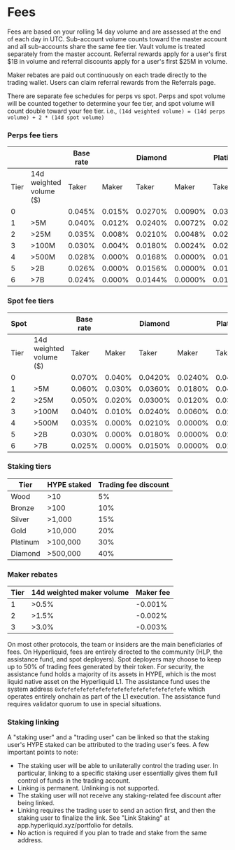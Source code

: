 # Fees

Fees are based on your rolling 14 day volume and are assessed at the end of each day in UTC. Sub-account volume counts toward the master account and all sub-accounts share the same fee tier. Vault volume is treated separately from the master account. Referral rewards apply for a user's first $1B in volume and referral discounts apply for a user's first $25M in volume.

Maker rebates are paid out continuously on each trade directly to the trading wallet. Users can claim referral rewards from the Referrals page.&#x20;

There are separate fee schedules for perps vs spot. Perps and spot volume will be counted together to determine your fee tier, and spot volume will count double toward your fee tier. i.e., `(14d weighted volume) = (14d perps volume) + 2 * (14d spot volume)`

### Perps fee tiers

|      |                         | Base rate |        | Diamond |         | Platinum |         | Gold    |         | Silver  |         | Bronze  |         | Wood    |         |
| ---- | ----------------------- | --------- | ------ | ------- | ------- | -------- | ------- | ------- | ------- | ------- | ------- | ------- | ------- | ------- | ------- |
| Tier | 14d weighted volume ($) | Taker     | Maker  | Taker   | Maker   | Taker    | Maker   | Taker   | Maker   | Taker   | Maker   | Taker   | Maker   | Taker   | Maker   |
| 0    |                         | 0.045%    | 0.015% | 0.0270% | 0.0090% | 0.0315%  | 0.0105% | 0.0360% | 0.0120% | 0.0383% | 0.0128% | 0.0405% | 0.0135% | 0.0428% | 0.0143% |
| 1    | >5M                     | 0.040%    | 0.012% | 0.0240% | 0.0072% | 0.0280%  | 0.0084% | 0.0320% | 0.0096% | 0.0340% | 0.0102% | 0.0360% | 0.0108% | 0.0380% | 0.0114% |
| 2    | >25M                    | 0.035%    | 0.008% | 0.0210% | 0.0048% | 0.0245%  | 0.0056% | 0.0280% | 0.0064% | 0.0298% | 0.0068% | 0.0315% | 0.0072% | 0.0333% | 0.0076% |
| 3    | >100M                   | 0.030%    | 0.004% | 0.0180% | 0.0024% | 0.0210%  | 0.0028% | 0.0240% | 0.0032% | 0.0255% | 0.0034% | 0.0270% | 0.0036% | 0.0285% | 0.0038% |
| 4    | >500M                   | 0.028%    | 0.000% | 0.0168% | 0.0000% | 0.0196%  | 0.0000% | 0.0224% | 0.0000% | 0.0238% | 0.0000% | 0.0252% | 0.0000% | 0.0266% | 0.0000% |
| 5    | >2B                     | 0.026%    | 0.000% | 0.0156% | 0.0000% | 0.0182%  | 0.0000% | 0.0208% | 0.0000% | 0.0221% | 0.0000% | 0.0234% | 0.0000% | 0.0247% | 0.0000% |
| 6    | >7B                     | 0.024%    | 0.000% | 0.0144% | 0.0000% | 0.0168%  | 0.0000% | 0.0192% | 0.0000% | 0.0204% | 0.0000% | 0.0216% | 0.0000% | 0.0228% | 0.0000% |

### Spot fee tiers

| Spot |                         | Base rate |        | Diamond |         | Platinum |         | Gold    |         | Silver  |         | Bronze  |         | Wood    |         |
| ---- | ----------------------- | --------- | ------ | ------- | ------- | -------- | ------- | ------- | ------- | ------- | ------- | ------- | ------- | ------- | ------- |
| Tier | 14d weighted volume ($) | Taker     | Maker  | Taker   | Maker   | Taker    | Maker   | Taker   | Maker   | Taker   | Maker   | Taker   | Maker   | Taker   | Maker   |
| 0    |                         | 0.070%    | 0.040% | 0.0420% | 0.0240% | 0.0490%  | 0.0280% | 0.0560% | 0.0320% | 0.0595% | 0.0340% | 0.0630% | 0.0360% | 0.0665% | 0.0380% |
| 1    | >5M                     | 0.060%    | 0.030% | 0.0360% | 0.0180% | 0.0420%  | 0.0210% | 0.0480% | 0.0240% | 0.0510% | 0.0255% | 0.0540% | 0.0270% | 0.0570% | 0.0285% |
| 2    | >25M                    | 0.050%    | 0.020% | 0.0300% | 0.0120% | 0.0350%  | 0.0140% | 0.0400% | 0.0160% | 0.0425% | 0.0170% | 0.0450% | 0.0180% | 0.0475% | 0.0190% |
| 3    | >100M                   | 0.040%    | 0.010% | 0.0240% | 0.0060% | 0.0280%  | 0.0070% | 0.0320% | 0.0080% | 0.0340% | 0.0085% | 0.0360% | 0.0090% | 0.0380% | 0.0095% |
| 4    | >500M                   | 0.035%    | 0.000% | 0.0210% | 0.0000% | 0.0245%  | 0.0000% | 0.0280% | 0.0000% | 0.0298% | 0.0000% | 0.0315% | 0.0000% | 0.0333% | 0.0000% |
| 5    | >2B                     | 0.030%    | 0.000% | 0.0180% | 0.0000% | 0.0210%  | 0.0000% | 0.0240% | 0.0000% | 0.0255% | 0.0000% | 0.0270% | 0.0000% | 0.0285% | 0.0000% |
| 6    | >7B                     | 0.025%    | 0.000% | 0.0150% | 0.0000% | 0.0175%  | 0.0000% | 0.0200% | 0.0000% | 0.0213% | 0.0000% | 0.0225% | 0.0000% | 0.0238% | 0.0000% |

### Staking tiers

| Tier     | HYPE staked | Trading fee discount |
| -------- | ----------- | -------------------- |
| Wood     | >10         | 5%                   |
| Bronze   | >100        | 10%                  |
| Silver   | >1,000      | 15%                  |
| Gold     | >10,000     | 20%                  |
| Platinum | >100,000    | 30%                  |
| Diamond  | >500,000    | 40%                  |

### Maker rebates

| Tier | 14d weighted maker volume | Maker fee |
| ---- | ------------------------- | --------- |
| 1    | >0.5%                     | -0.001%   |
| 2    | >1.5%                     | -0.002%   |
| 3    | >3.0%                     | -0.003%   |

On most other protocols, the team or insiders are the main beneficiaries of fees. On Hyperliquid, fees are entirely directed to the community (HLP, the assistance fund, and spot deployers). Spot deployers may choose to keep up to 50% of trading fees generated by their token. For security, the assistance fund holds a majority of its assets in HYPE, which is the most liquid native asset on the Hyperliquid L1. The assistance fund uses the system address `0xfefefefefefefefefefefefefefefefefefefefe` which operates entirely onchain as part of the L1 execution. The assistance fund requires validator quorum to use in special situations.

### Staking linking

A "staking user" and a "trading user" can be linked so that the staking user's HYPE staked can be attributed to the trading user's fees. A few important points to note:

* The staking user will be able to unilaterally control the trading user. In particular, linking to a specific staking user essentially gives them full control of funds in the trading account.
* Linking is permanent. Unlinking is not supported.
* The staking user will not receive any staking-related fee discount after being linked.
* Linking requires the trading user to send an action first, and then the staking user to finalize the link. See "Link Staking" at app.hyperliquid.xyz/portfolio for details.&#x20;
* No action is required if you plan to trade and stake from the same address.&#x20;
